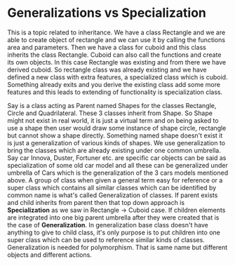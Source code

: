 # Generalizations vs Specialization

This is a topic related to inheritance. We have a class Rectangle and we are able to create object of rectangle and we can use it by calling the functions area and parameters. Then we have a class for cuboid and this class inherits the class Rectangle. Cuboid can also call the functions and create its own objects. In this case Rectangle was existing and from there we have derived cuboid. So rectangle class was already existing and we have defined a new class with extra features, a specialized class which is cuboid.  Something already exits and you derive the existing class add some more features and this leads to extending of functionality is specialization class.

Say is a class acting as Parent named Shapes for the classes Rectangle, Circle and Quadrilateral. These 3 classes inherit from Shape. So Shape might not exist in real world, it is just a virtual term and on being asked to use a shape then user would draw some instance of shape circle, rectangle but cannot show a shape directly. Something named shape doesn't exist it is just a generalization of various kinds of shapes. We use generalization to bring the classes which are already existing under one common umbrella. Say car Innova, Duster, Fortuner etc. are specific car objects  can be said as specialization of some old car model and all these can be generalized under umbrella of Cars which is the generalization of the 3 cars models mentioned above. A group of class when given a general term easy for reference or a super class which contains all similar classes which can be identified by common name is what's called Generalization of classes. If parent exists and child inherits from parent then that top down approach is **Specialization** as we saw in Rectangle -> Cuboid case. If children elements are integrated into one big parent umbrella after they were created that is the case of **Generalization**. In generalization base class doesn't have anything to give to child class, it's only purpose is to put children into one super class which can be used to reference similar kinds of classes. Generalization is needed for polymorphism. That is same name but different objects and different actions.

